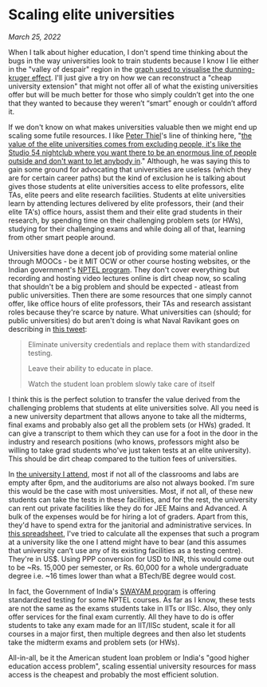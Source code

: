 # Scaling elite universities

*March 25, 2022*

When I talk about higher education, I don't spend time thinking about the bugs in the way universities look to train students because I know I lie either in the &quot;valley of despair&quot; region in the [graph used to visualise the dunning-kruger effect](https://commons.wikimedia.org/wiki/File:Dunning%E2%80%93Kruger_Effect_01.svg). I'll just give a try on how we can reconstruct a "cheap university extension" that might not offer all of what the existing universities offer but will be much better for those who simply couldn’t get into the one that they wanted to because they weren’t “smart” enough or couldn’t afford it.

If we don't know on what makes universities valuable then we might end up scaling some futile resources. I like [Peter Thiel](https://en.wikipedia.org/wiki/Peter_Thiel)'s line of thinking here, "[the value of the elite universities comes from excluding people, it&#39;s like the Studio 54 nightclub where you want there to be an enormous line of people outside and don&#39;t want to let anybody in](https://youtu.be/1T-RkxC5pVU)." Although, he was saying this to gain some ground for advocating that universities are useless (which they are for certain career paths) but the kind of exclusion he is talking about gives those students at elite universities access to elite professors, elite TAs, elite peers and elite research facilities. Students at elite universities learn by attending lectures delivered by elite professors, their (and their elite TA&#39;s) office hours, assist them and their elite grad students in their research, by spending time on their challenging problem sets (or HWs), studying for their challenging exams and while doing all of that, learning from other smart people around.

Universities have done a decent job of providing some material online through MOOCs - be it MIT OCW or other course hosting websites, or the Indian government's [NPTEL program](https://nptel.ac.in/courses). They don't cover everything but recording and hosting video lectures online is dirt cheap now, so scaling that shouldn't be a big problem and should be expected - atleast from public universities. Then there are some resources that one simply cannot offer, like office hours of elite professors, their TAs and research assistant roles because they're scarce by nature. What universities can (should; for public universities) do but aren't doing is what Naval Ravikant goes on describing in [this tweet](https://twitter.com/naval/status/1404508591193612289):

>Eliminate university credentials and replace them with standardized testing. 
>
>Leave their ability to educate in place. 
>
>Watch the student loan problem slowly take care of itself

I think this is the perfect solution to transfer the value derived from the challenging problems that students at elite universities solve. All you need is a new university department that allows anyone to take all the midterms, final exams and probably also get all the problem sets (or HWs) graded. It can give a transcript to them which they can use for a foot in the door in the industry and research positions (who knows, professors might also be willing to take grad students who&#39;ve just taken tests at an elite university). This should be dirt cheap compared to the tuition fees of universities. 

In [the university I attend](https://illinois.edu/), most if not all of the classrooms and labs are empty after 6pm, and the auditoriums are also not always booked. I&#39;m sure this would be the case with most universities. Most, if not all, of these new students can take the tests in these facilities, and for the rest, the university can rent out private facilities like they do for JEE Mains and Advanced. A bulk of the expenses would be for hiring a lot of graders. Apart from this, they&#39;d have to spend extra for the janitorial and administrative services. In [this spreadsheet](https://docs.google.com/spreadsheets/d/1hpqGhBW1wZk9odPy9Go6Kazp-4EMsFjwNQXiKSk-KVs/edit?usp=sharing), I&#39;ve tried to calculate all the expenses that such a program at a university like the one I attend might have to bear (and this assumes that university can’t use any of its existing facilities as a testing centre). They&#39;re in US$. Using PPP conversion for USD to INR, this would come out to be ~Rs. 15,000 per semester, or Rs. 60,000 for a whole undergraduate degree i.e. ~16 times lower than what a BTech/BE degree would cost. 

In fact, the Government of India&#39;s [SWAYAM program](https://swayam.gov.in/nc_details/NPTEL) is offering standardized testing for some NPTEL courses. As far as I know, these tests are not the same as the exams students take in IITs or IISc. Also, they only offer services for the final exam currently. All they have to do is offer students to take any exam made for an IIT/IISc student, scale it for all courses in a major first, then multiple degrees and then also let students take the midterm exams and problem sets (or HWs).

All-in-all, be it the American student loan problem or India's "good higher education access problem", scaling essential university resources for mass access is the cheapest and probably the most efficient solution.
